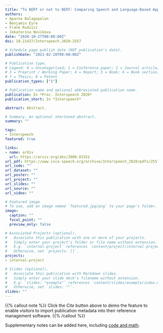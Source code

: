 ```yaml
---
title: "To BERT or not to BERT: Comparing Speech and Language-Based Approaches for Alzheimer’s Disease Detection"
authors:
- Aparna Balagopalan
- Benjamin Eyre
- Frank Rudzicz
- Jekaterina Novikova
date: "2020-10-27T00:00:00Z"
doi: 10.21437/Interspeech.2020-2557

# Schedule page publish date (NOT publication's date).
publishDate: "2021-02-28T00:00:00Z"

# Publication type.
# Legend: 0 = Uncategorized; 1 = Conference paper; 2 = Journal article;
# 3 = Preprint / Working Paper; 4 = Report; 5 = Book; 6 = Book section;
# 7 = Thesis; 8 = Patent
publication_types: ["1"]

# Publication name and optional abbreviated publication name.
publication: In *Proc. Interspeech 2020*
publication_short: In *Interspeech*

abstract: Abstract.

# Summary. An optional shortened abstract.
summary: ""

tags:
- Interspeech
featured: true

links:
- name: arXiv
  url: https://arxiv.org/abs/2008.01551
url_pdf: https://www.isca-speech.org/archive/Interspeech_2020/pdfs/2557.pdf
url_code: ""
url_dataset: ""
url_poster: ""
url_project: ""
url_slides: ""
url_source: ""
url_video: ""

# Featured image
# To use, add an image named `featured.jpg/png` to your page's folder. 
image:
  caption: ""
  focal_point: ""
  preview_only: false

# Associated Projects (optional).
#   Associate this publication with one or more of your projects.
#   Simply enter your project's folder or file name without extension.
#   E.g. `internal-project` references `content/project/internal-project/index.md`.
#   Otherwise, set `projects: []`.
projects:
- internal-project

# Slides (optional).
#   Associate this publication with Markdown slides.
#   Simply enter your slide deck's filename without extension.
#   E.g. `slides: "example"` references `content/slides/example/index.md`.
#   Otherwise, set `slides: ""`.
slides: ""
---
```


{{% callout note %}}
Click the *Cite* button above to demo the feature to enable visitors to import publication metadata into their reference management software.
{{% /callout %}}

Supplementary notes can be added here, including [code and math](https://sourcethemes.com/academic/docs/writing-markdown-latex/).
